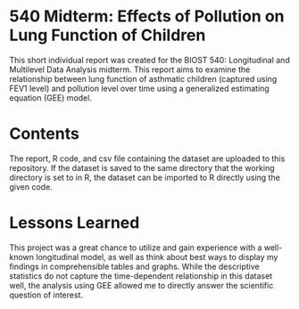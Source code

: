 # 540 Midterm: Effects of Pollution on Lung Function of Children

This short individual report was created for the BIOST 540: Longitudinal and Multilevel Data Analysis midterm. This report aims to examine the relationship between lung function of asthmatic children (captured using FEV1 level) and pollution level over time using a generalized estimating equation (GEE) model.

# Contents

The report, R code, and csv file containing the dataset are uploaded to this repository. If the dataset is saved to the same directory that the working directory is set to in R, the dataset can be imported to R directly using the given code.

# Lessons Learned

This project was a great chance to utilize and gain experience with a well-known longitudinal model, as well as think about best ways to display my findings in comprehensible tables and graphs. While the descriptive statistics do not capture the time-dependent relationship in this dataset well, the analysis using GEE allowed me to directly answer the scientific question of interest. 
